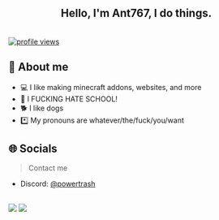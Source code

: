 <!-- Introduction -->
<div align="center">
  <h2> Hello, I'm Ant767, I do things.</h2>
  </a>
  <br />
</div>

<div>  
  <a href="https://github.com/Ant767">
    <img src="https://komarev.com/ghpvc/?username=Ant767&label=Visitors" alt="profile views" />
  </a>
</div>

<!-- About -->
<h2>📌 About me</h2>

- 💻 I like making minecraft addons, websites, and more
- 🏫 I FUCKING HATE SCHOOL!
- 🐕 I like dogs
- *️⃣ My pronouns are whatever/the/fuck/you/want

<!-- Socials -->
<h2>🌐 Socials</h2>

> Contact me

- Discord: [@powertrash](https://discordapp.com/users/693208615451885568/)

<!-- Profile -->
<br />
<img src="https://github-readme-stats.vercel.app/api?username=Ant767&theme=algolia&show_icons=true">
<img src="https://github-readme-stats.vercel.app/api/top-langs/?username=Ant767&theme=algolia&show_icons=true">
